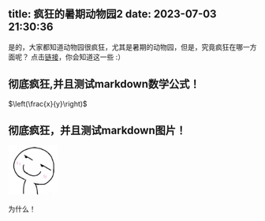 title: 疯狂的暑期动物园2
date: 2023-07-03 21:30:36
---
是的，大家都知道动物园很疯狂，尤其是暑期的动物园，但是，究竟疯狂在哪一方面呢？
点击[链接](https://www.baidu.com)，你会知道这一些 :）



## 彻底疯狂,并且测试markdown数学公式！
$\left(\frac{x}{y}\right)$

## 彻底疯狂，并且测试markdown图片！

<!-- ![图片](/images/avatar.jpeg) -->
<!-- ![图片](avatar.jpeg#pic_center) -->
<div align = "">
    <img src = "/images/avatar.jpeg" width = "20%j">    
    <!-- <img src = "avatar.jpeg" width = "30%j">    
    <img src = "avatar.jpeg" width = "30%j"> -->
</div>


为什么！